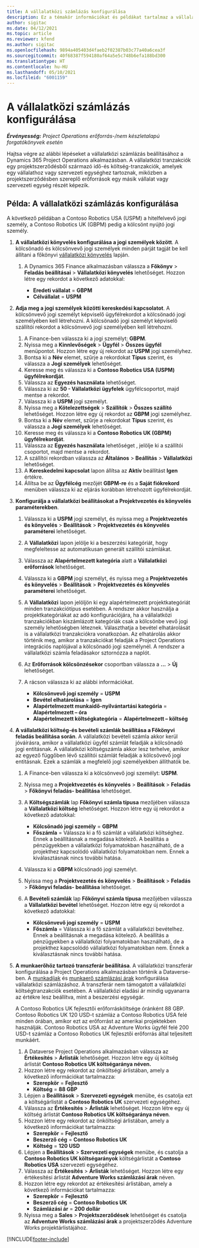 ```yaml
---
title: A vállalatközi számlázás konfigurálása
description: Ez a témakör információkat és példákat tartalmaz a vállalatközi számlázás konfigurálásához a projektekhez.
author: sigitac
ms.date: 04/12/2021
ms.topic: article
ms.reviewer: kfend
ms.author: sigitac
ms.openlocfilehash: 9894a405403d4faeb2f02387b03c77a40a6cea3f
ms.sourcegitcommit: 40f68387f594180af64a5e5c748b6efa188bd300
ms.translationtype: HT
ms.contentlocale: hu-HU
ms.lasthandoff: 05/10/2021
ms.locfileid: "6001159"
---
```

# <a name="configure-intercompany-invoicing"></a>A vállalatközi számlázás konfigurálása

_**Érvényesség:** Project Operations erőforrás-/nem készletalapú forgatókönyvek esetén_

Hajtsa végre az alábbi lépéseket a vállalatközi számlázás beállításához a Dynamics 365 Project Operations alkalmazásban. A vállalatközi tranzakciók egy projektszerződésből származó idő-és költség-tranzakciók, amelyek egy vállalathoz vagy szervezeti egységhez tartoznak, miközben a projektszerződésben szereplő erőforrások egy másik vállalat vagy szervezeti egység részét képezik.

## <a name="example-configure-intercompany-invoicing"></a>Példa: A vállalatközi számlázás konfigurálása

A következő példában a Contoso Robotics USA (USPM) a hitelfelvevő jogi személy, a Contoso Robotics UK (GBPM) pedig a kölcsönt nyújtó jogi személy. 

1. **A vállalatközi könyvelés konfigurálása a jogi személyek között**. A kölcsönadó és kölcsönvevő jogi személyek minden párját tagját be kell állítani a főkönyvi [vállalatközi könyvelés](/dynamics365/finance/general-ledger/intercompany-accounting-setup) lapján.
    
    1. A Dynamics 365 Finance alkalmazásban válassza a **Főkönyv** > **Feladás beállításai** > **Vállalatközi könyvelés** lehetőséget. Hozzon létre egy rekordot a következő adatokkal:

        - **Eredeti vállalat** = **GBPM**
        - **Célvállalat** = **USPM**

2. **Adja meg a jogi személyek közötti kereskedési kapcsolatot**. A kölcsönvevő jogi személyt képviselő ügyfélrekordot a kölcsönadó jogi személyében kell létrehozni. A kölcsönadó jogi személyt képviselő szállítói rekordot a kölcsönvevő jogi személyében kell létrehozni.

     1. A Finance-ben válassza ki a jogi személyt: **GBPM**.
     2. Nyissa meg a **Kinnlevőségek** > **Ügyfél** > **Összes ügyfél** menüpontot. Hozzon létre egy új rekordot az **USPM** jogi személyhez.
     3. Bontsa ki a **Név** elemet, szűrje a rekordokat **Típus** szerint, és válassza a **Jogi személyek** lehetőséget. 
     4. Keresse meg és válassza ki a **Contoso Robotics USA (USPM) ügyfélrekordját**.
     5. Válassza az **Egyezés használata** lehetőséget. 
     6. Válassza ki az **50 - Vállalatközi ügyfelek** ügyfélcsoportot, majd mentse a rekordot.
     7. Válassza ki a **USPM** jogi személyt.
     8. Nyissa meg a **Kötelezettségek** > **Szállítók** > **Összes szállító** lehetőséget. Hozzon létre egy új rekordot az **GBPM** jogi személyhez.
     9. Bontsa ki a **Név** elemet, szűrje a rekordokat **Típus** szerint, és válassza a **Jogi személyek** lehetőséget. 
     10. Keresse meg és válassza ki a **Contoso Robotics UK (GBPM) ügyfélrekordját**.
     11. Válassza az **Egyezés használata** lehetőséget , jelölje ki a szállítói csoportot, majd mentse a rekordot.
     12. A szállítói rekordban válassza az **Általános** > **Beállítás** > **Vállalatközi** lehetőséget.
     13. A **Kereskedelmi kapcsolat** lapon állítsa az **Aktív** beállítást **Igen** értékre.
     14. Állítsa be az **Ügyfélcég** mezőjét **GBPM-re** és a **Saját fiókrekord** menüben válassza ki az eljárás korábban létrehozott ügyfélrekordját.

3. **Konfigurálja a vállalatközi beállításokat a Projektvezetés és könyvelés paraméterekben**. 

    1. Válassza ki a **USPM** jogi személyt, és nyissa meg a **Projektvezetés és könyvelés** > **Beállítások** > **Projektvezetés és könyvelés paraméterei** lehetőséget.
    2. A **Vállalatközi** lapon jelölje ki a beszerzési kategóriát, hogy megfeleltesse az automatikusan generált szállítói számlákat.
    3. Válassza az **Alapértelmezett kategória** alatt a **Vállalatközi erőforrások** lehetőséget.
    4. Válassza ki a **GBPM** jogi személyt, és nyissa meg a **Projektvezetés és könyvelés** > **Beállítások** > **Projektvezetés és könyvelés paraméterei** lehetőséget.
    5. A **Vállalatközi** lapon jelöljön ki egy alapértelmezett projektkategóriát minden tranzakciótípus esetében. A rendszer akkor használja a projektkategóriákat az adó konfigurációjára, ha a vállalatközi tranzakciókban kiszámlázott kategóriák csak a kölcsönbe vevő jogi személy lehetőségben léteznek. Választhatja a bevétel elhatárolását is a vállalatközi tranzakciókra vonatkozóan. Az elhatárolás akkor történik meg, amikor a tranzakciókat feladják a Project Operations integrációs naplójával a kölcsönadó jogi személynél. A rendszer a vállalatközi számla feladásakor sztornózza a naplót.
    6. Az **Erőforrások kölcsönzésekor** csoportban válassza a **...** > **Új** lehetőséget. 
    7. A rácson válassza ki az alábbi információkat.

          - **Kölcsönvevő jogi személy** = **USPM**
          - **Bevétel elhatárolása** = **Igen**
          - **Alapértelmezett munkaidő-nyilvántartási kategória** = **Alapértelmezett – óra**
          - **Alapértelmezett költségkategória** = **Alapértelmezett – költség**

4. **A vállalatközi költség-és bevételi számlák beállítása a Főkönyvi feladás beállítása során**. A vállalatközi bevételi számla akkor kerül jóváírásra, amikor a vállalatközi ügyfél számlát feladják a kölcsönadó jogi entitásnak. A vállalatközi költségszámla akkor lesz terhelve, amikor az egyező függőben lévő szállítói számlát feladják a kölcsövevő jogi entitásnak. Ezek a számlák a megfelelő jogi személyekben állíthatók be. 
      
     1. A Finance-ben válassza ki a kölcsönvevő jogi személyt: **USPM**. 
     2. Nyissa meg a **Projektvezetés és könyvelés** > **Beállítások** > **Feladás** > **Főkönyvi feladás- beállítása** lehetőséget. 
     3. A **Költségszámlák** lap **Főkönyvi számla típusa** mezőjében válassza a **Vállalatközi költség** lehetőséget. Hozzon létre egy új rekordot a következő adatokkal:
      
        - **Kölcsönadó jogi személy** = **GBPM**
        - **Főszámla** = Válassza ki a fő számlát a vállalatközi költséghez. Ennek a beállításnak a megadása kötelező. A beállítás a pénzügyekben a vállalatközi folyamatokban használható, de a projekthez kapcsolódó vállalatközi folyamatokban nem. Ennek a kiválasztásnak nincs további hatása. 
        
     4. Válassza ki a **GBPM** kölcsönadó jogi személyt. 
     5. Nyissa meg a **Projektvezetés és könyvelés** > **Beállítások** > **Feladás** > **Főkönyvi feladás- beállítása** lehetőséget. 
     6. A **Bevételi számlák** lap **Főkönyvi számla típusa** mezőjében válassza a **Vállalatközi bevétel** lehetőséget. Hozzon létre egy új rekordot a következő adatokkal:

        - **Kölcsönvevő jogi személy** = **USPM**
        - **Főszámla** = Válassza ki a fő számlát a vállalatközi bevételhez. Ennek a beállításnak a megadása kötelező. A beállítás a pénzügyekben a vállalatközi folyamatokban használható, de a projekthez kapcsolódó vállalatközi folyamatokban nem. Ennek a kiválasztásnak nincs további hatása. 

5. **A munkaerőhöz tartozó transzferár beállítása**. A vállalatközi transzferár konfigurálása a Project Operations alkalmazásban történik a Dataverse-ben. A [munkadíjak](../pricing-costing/set-up-labor-cost-rate.md#transfer-pricing-and-costs-for-resources-outside-of-your-division-or-legal-entity) és [munkaerő számlázási árak](../pricing-costing/set-up-labor-bill-rate.md#transfer-pricing-or-set-up-bill-rates-for-resources-from-other-organizational-units-or-divisions) konfigurálása vállalatközi számlázáshoz. A transzferár nem támogatott a vállalatközi költségtranzakciók esetében. A vállalatközi eladási ár mindig ugyanarra az értékre lesz beállítva, mint a beszerzési egységár.

      A Contoso Robotics UK fejlesztői erőforrásköltsége óránként 88 GBP. Contoso Robotics UK 120 USD-t számláz a Contoso Robotics USA felé minden órában, amikor ezt az erőforrást az amerikai projektekben használják. Contoso Robotics USA az Adventure Works ügyfél felé 200 USD-t számláz a Contoso Robotics UK fejlesztői erőforrás által teljesített munkáért.

      1. A Dataverse Project Operations alkalmazásban válassza az **Értékesítés** > **Árlisták** lehetőséget. Hozzon létre egy új költség árlistát **Contoso Robotics UK költségaránya néven.** 
      2. Hozzon létre egy rekordot az önköltségi árlistában, amely a következő információkat tartalmazza:
         - **Szerepkör** = **Fejlesztő**
         - **Költség** = **88 GBP**
      3. Lépjen a **Beállítások** > **Szervezeti egységek** menübe, és csatolja ezt a költségárlistát a **Contoso Robotics UK** szervezeti egységéhez.
      4. Válassza az **Értékesítés** > **Árlisták** lehetőséget. Hozzon létre egy új költség árlistát **Contoso Robotics UK költségaránya néven**. 
      5. Hozzon létre egy rekordot az önköltségi árlistában, amely a következő információkat tartalmazza:
          - **Szerepkör** = **Fejlesztő**
          - **Beszerző cég** = **Contoso Robotics UK**
          - **Költség** = **120 USD**
      6. Lépjen a **Beállítások** > **Szervezeti egységek** menübe, és csatolja a **Contoso Robotics UK költségarányok** költségárlistát a **Contoso Robotics USA** szervezeti egységéhez.
      7. Válassza az **Értékesítés** > **Árlisták** lehetőséget. Hozzon létre egy értékesítési árlistát **Adventure Works számlázási árak** néven. 
      8. Hozzon létre egy rekordot az értékesítési árlistában, amely a következő információkat tartalmazza:
          - **Szerepkör** = **Fejlesztő**
          - **Beszerző cég** = **Contoso Robotics UK**
          - **Számlázási ár** = **200 dollár**
      9. Nyissa meg a **Sales** > **Projektszerződések** lehetőséget és csatolja az **Adventure Works számlázási árak** a projektszerződés Adventure Works projektárlistájához.


[!INCLUDE[footer-include](../includes/footer-banner.md)]
